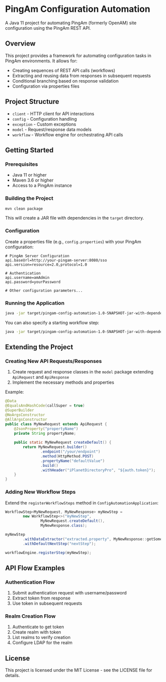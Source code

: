 # PingAm Configuration Automation

A Java 11 project for automating PingAm (formerly OpenAM) site configuration using the PingAm REST API.

## Overview

This project provides a framework for automating configuration tasks in PingAm environments. It allows for:

- Creating sequences of REST API calls (workflows)
- Extracting and reusing data from responses in subsequent requests
- Conditional branching based on response validation
- Configuration via properties files

## Project Structure

- `client` - HTTP client for API interactions
- `config` - Configuration handling
- `exception` - Custom exceptions
- `model` - Request/response data models
- `workflow` - Workflow engine for orchestrating API calls

## Getting Started

### Prerequisites

- Java 11 or higher
- Maven 3.6 or higher
- Access to a PingAm instance

### Building the Project

```bash
mvn clean package
```

This will create a JAR file with dependencies in the `target` directory.

### Configuration

Create a properties file (e.g., `config.properties`) with your PingAm configuration:

```properties
# PingAm Server Configuration
api.baseUrl=http://your-pingam-server:8080/sso
api.version=resource=2.0,protocol=1.0

# Authentication
api.username=amAdmin
api.password=yourPassword

# Other configuration parameters...
```

### Running the Application

```bash
java -jar target/pingam-config-automation-1.0-SNAPSHOT-jar-with-dependencies.jar config.properties
```

You can also specify a starting workflow step:

```bash
java -jar target/pingam-config-automation-1.0-SNAPSHOT-jar-with-dependencies.jar config.properties createRealm
```

## Extending the Project

### Creating New API Requests/Responses

1. Create request and response classes in the `model` package extending `ApiRequest` and `ApiResponse`
2. Implement the necessary methods and properties

Example:

```java
@Data
@EqualsAndHashCode(callSuper = true)
@SuperBuilder
@NoArgsConstructor
@AllArgsConstructor
public class MyNewRequest extends ApiRequest {
    @JsonProperty("propertyName")
    private String propertyName;
    
    public static MyNewRequest createDefault() {
        return MyNewRequest.builder()
                .endpoint("/your/endpoint")
                .method(HttpMethod.POST)
                .propertyName("defaultValue")
                .build()
                .withHeader("iPlanetDirectoryPro", "${auth.token}");
    }
}
```

### Adding New Workflow Steps

Extend the `registerWorkflowSteps` method in `ConfigAutomationApplication`:

```java
WorkflowStep<MyNewRequest, MyNewResponse> myNewStep = 
        new WorkflowStep<>("myNewStep", 
                MyNewRequest.createDefault(), 
                MyNewResponse.class);

myNewStep
        .withDataExtractor("extracted.property", MyNewResponse::getSomeProperty)
        .withDefaultNextStep("nextStep");

workflowEngine.registerStep(myNewStep);
```

## API Flow Examples

### Authentication Flow

1. Submit authentication request with username/password
2. Extract token from response
3. Use token in subsequent requests

### Realm Creation Flow

1. Authenticate to get token
2. Create realm with token
3. List realms to verify creation
4. Configure LDAP for the realm

## License

This project is licensed under the MIT License - see the LICENSE file for details.
